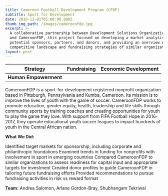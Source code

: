 ```yaml
---
title: Cameroon Football Development Program (CFDP)
subtitle: Sport for Development
date: 2016-12-01T05:00:00.000Z
thumb_img_path: /images/cameroonfdp.jpg
excerpt: >-
  A collaborative partnership between Development Solutions Organization (DSO)
  and CameroonFDP, this project focused on developing a market analysis of
  potential sponsors, partners, and donors, and providing an overview of the
  competitive landscape and fundraising strategies of similar organizations.
layout: post
---
```



| **Strategy**          | **Fundraising** | **Economic Development** |
| --------------------- | --------------- | ------------------------ |
| **Human Empowerment** |                 |                          |



CameroonFDP is a sport-for-development registered nonprofit organization based in Pittsburgh, Pennsylvania and Kumba, Cameroon. Its mission is to improve the lives of youth with the game of soccer. CameroonFDP
works to promote education, gender equity, health, leadership and life skills through community sports by
training coaches and creating opportunities for youth to play the game they love. With support from FIFA
Football Hope in 2016-2017, they operate educational youth soccer leagues to impact hundreds of youth in the Central African nation.

**What We Did:**

Identified target markets for sponsorship, including corporate and philanthropic foundations
Examined trends in funding for nonprofits with involvement in sport in emerging countries
Compared CameroonFDP to similar organizations to assess readiness for capital input and appropriate
targets for investment
Created donor profiles to guide CameroonFDP in tailoring future fundraising efforts
Provided recommendations to pursue fundraising activities in risk vs reward format

**Team:** Andrea Salomon, Arlane Gordon-Bray, Shubhangam Tekriwal